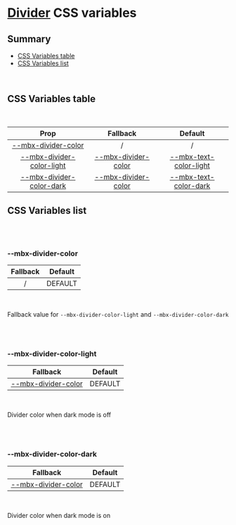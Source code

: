 # [Divider](index.md) CSS variables

## Summary

- [CSS Variables table](#css-variables-table)
- [CSS Variables list](#css-variables-list)

<br>

## CSS Variables table

<br>

| <div style='text-align:center;margin:auto;'>Prop</div>                                                   | <div style='text-align:center;margin:auto;'>Fallback</div>                                   | <div style='text-align:center;margin:auto;'>Default</div>                                                                                                              |
| -------------------------------------------------------------------------------------------------------- | -------------------------------------------------------------------------------------------- | ---------------------------------------------------------------------------------------------------------------------------------------------------------------------- |
| <div style='text-align:center;margin:auto;'>[--mbx-divider-color](#-mbx-divider-color)</div>             | <div style='text-align:center;margin:auto;'>/</div>                                          | <div style='text-align:center;margin:auto;'>/</div>                                                                                                                    |
| <div style='text-align:center;margin:auto;'>[--mbx-divider-color-light](#-mbx-divider-color-light)</div> | <div style='text-align:center;margin:auto;'>[--mbx-divider-color](#-mbx-divider-color)</div> | <div style='text-align:center;margin:auto;'>[--mbx-text-color-light](https://cianciarusocataldo.github.io/mobrix-ui/docs/shared/css-vars/#-mbx-text-color-light)</div> |
| <div style='text-align:center;margin:auto;'>[--mbx-divider-color-dark](#-mbx-divider-color-dark)</div>   | <div style='text-align:center;margin:auto;'>[--mbx-divider-color](#-mbx-divider-color)</div> | <div style='text-align:center;margin:auto;'>[--mbx-text-color-dark](https://cianciarusocataldo.github.io/mobrix-ui/docs/shared/css-vars/#-mbx-text-color-dark)</div>   |

## CSS Variables list

<br>

<br>

### --mbx-divider-color

| <div style='text-align:center;margin:auto;'>Fallback</div> | <div style='text-align:center;margin:auto;'>Default</div> |
| ---------------------------------------------------------- | --------------------------------------------------------- |
| <div style='text-align:center;margin:auto;'>/</div>        | <div style='text-align:center;margin:auto;'>DEFAULT</div> |

<br>

Fallback value for `--mbx-divider-color-light` and `--mbx-divider-color-dark`

<br>

<br>

### --mbx-divider-color-light

| <div style='text-align:center;margin:auto;'>Fallback</div>                                   | <div style='text-align:center;margin:auto;'>Default</div> |
| -------------------------------------------------------------------------------------------- | --------------------------------------------------------- |
| <div style='text-align:center;margin:auto;'>[--mbx-divider-color](#-mbx-divider-color)</div> | <div style='text-align:center;margin:auto;'>DEFAULT</div> |

<br>

Divider color when dark mode is off

<br>

<br>

### --mbx-divider-color-dark

| <div style='text-align:center;margin:auto;'>Fallback</div>                                   | <div style='text-align:center;margin:auto;'>Default</div> |
| -------------------------------------------------------------------------------------------- | --------------------------------------------------------- |
| <div style='text-align:center;margin:auto;'>[--mbx-divider-color](#-mbx-divider-color)</div> | <div style='text-align:center;margin:auto;'>DEFAULT</div> |

<br>

Divider color when dark mode is on

<br>

